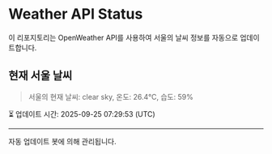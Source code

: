 
# Weather API Status

이 리포지토리는 OpenWeather API를 사용하여 서울의 날씨 정보를 자동으로 업데이트합니다.

## 현재 서울 날씨
> 서울의 현재 날씨: clear sky, 온도: 26.4°C, 습도: 59%

⏳ 업데이트 시간: 2025-09-25 07:29:53 (UTC)

---
자동 업데이트 봇에 의해 관리됩니다.
